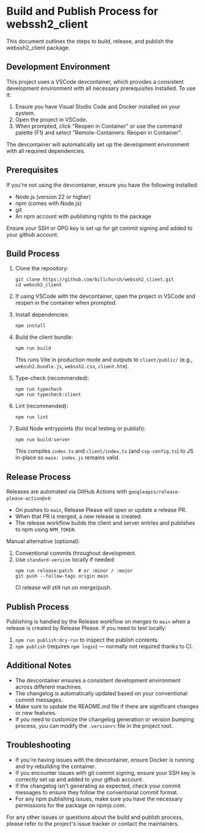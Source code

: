 # Build and Publish Process for webssh2_client

This document outlines the steps to build, release, and publish the webssh2_client package.

## Development Environment

This project uses a VSCode devcontainer, which provides a consistent development environment with all necessary prerequisites installed. To use it:

1. Ensure you have Visual Studio Code and Docker installed on your system.
2. Open the project in VSCode.
3. When prompted, click "Reopen in Container" or use the command palette (F1) and select "Remote-Containers: Reopen in Container".

The devcontainer will automatically set up the development environment with all required dependencies.

## Prerequisites

If you're not using the devcontainer, ensure you have the following installed:

- Node.js (version 22 or higher)
- npm (comes with Node.js)
- git
- An npm account with publishing rights to the package

Ensure your SSH or GPG key is set up for git commit signing and added to your github account.

## Build Process

1. Clone the repository:
   ```
   git clone https://github.com/billchurch/webssh2_client.git
   cd webssh2_client
   ```

2. If using VSCode with the devcontainer, open the project in VSCode and reopen in the container when prompted.

3. Install dependencies:
   ```
   npm install
   ```

4. Build the client bundle:
   ```
   npm run build
   ```

   This runs Vite in production mode and outputs to `client/public/` (e.g., `webssh2.bundle.js`, `webssh2.css`, `client.htm`).

5. Type-check (recommended):
   ```
   npm run typecheck
   npm run typecheck:client
   ```

6. Lint (recommended):
   ```
   npm run lint
   ```

7. Build Node entrypoints (for local testing or publish):
   ```
   npm run build:server
   ```

   This compiles `index.ts` and `client/index.ts` (and `csp-config.ts`) to JS in-place so `main: index.js` remains valid.

## Release Process

Releases are automated via GitHub Actions with `googleapis/release-please-action@v4`:

- On pushes to `main`, Release Please will open or update a release PR.
- When that PR is merged, a new release is created.
- The release workflow builds the client and server entries and publishes to npm using `NPM_TOKEN`.

Manual alternative (optional):

1. Conventional commits throughout development.
2. Use `standard-version` locally if needed:
   ```
   npm run release:patch  # or :minor / :major
   git push --follow-tags origin main
   ```
   CI release will still run on merge/push.

## Publish Process

Publishing is handled by the Release workflow on merges to `main` when a release is created by Release Please. If you need to test locally:

1. `npm run publish:dry-run` to inspect the publish contents.
2. `npm publish` (requires `npm login`) — normally not required thanks to CI.

## Additional Notes

- The devcontainer ensures a consistent development environment across different machines.
- The changelog is automatically updated based on your conventional commit messages.
- Make sure to update the README.md file if there are significant changes or new features.
- If you need to customize the changelog generation or version bumping process, you can modify the `.versionrc` file in the project root.

## Troubleshooting

- If you're having issues with the devcontainer, ensure Docker is running and try rebuilding the container.
- If you encounter issues with git commit signing, ensure your SSH key is correctly set up and added to your github account.
- If the changelog isn't generating as expected, check your commit messages to ensure they follow the conventional commit format.
- For any npm publishing issues, make sure you have the necessary permissions for the package on npmjs.com.

For any other issues or questions about the build and publish process, please refer to the project's issue tracker or contact the maintainers.
